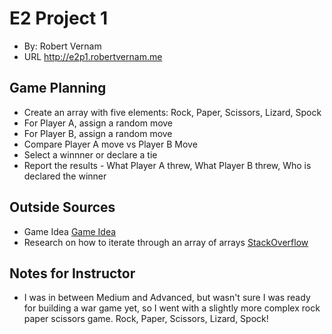 # E2 Project 1
+ By: Robert Vernam
+ URL http://e2p1.robertvernam.me

## Game Planning
+ Create an array with five elements: Rock, Paper, Scissors, Lizard, Spock
+ For Player A, assign a random move
+ For Player B, assign a random move
+ Compare Player A move vs Player B Move
+ Select a winnner or declare a tie
+ Report the results - What Player A threw, What Player B threw, Who is declared the winner

## Outside Sources
+ Game Idea [Game Idea](https://bigbangtheory.fandom.com/wiki/Rock,_Paper,_Scissors,_Lizard,_Spock)
+ Research on how to iterate through an array of arrays [StackOverflow](https://stackoverflow.com/questions/10131802/foreach-for-arrays-inside-of-an-array)

## Notes for Instructor
+ I was in between Medium and Advanced, but wasn't sure I was ready for building a war game yet, so I went with a slightly more complex rock paper scissors game. Rock, Paper, Scissors, Lizard, Spock!


